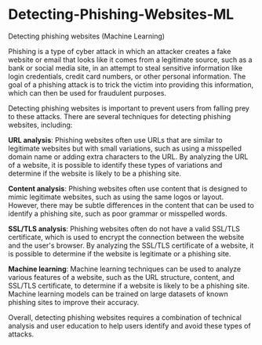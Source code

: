 # Detecting-Phishing-Websites-ML
Detecting phishing websites (Machine Learning)


Phishing is a type of cyber attack in which an attacker creates a fake website or email that looks like it comes from a legitimate source, such as a bank or social media site, in an attempt to steal sensitive information like login credentials, credit card numbers, or other personal information. The goal of a phishing attack is to trick the victim into providing this information, which can then be used for fraudulent purposes.

Detecting phishing websites is important to prevent users from falling prey to these attacks. There are several techniques for detecting phishing websites, including:

**URL analysis**: Phishing websites often use URLs that are similar to legitimate websites but with small variations, such as using a misspelled domain name or adding extra characters to the URL. By analyzing the URL of a website, it is possible to identify these types of variations and determine if the website is likely to be a phishing site.

**Content analysis**: Phishing websites often use content that is designed to mimic legitimate websites, such as using the same logos or layout. However, there may be subtle differences in the content that can be used to identify a phishing site, such as poor grammar or misspelled words.

**SSL/TLS analysis**: Phishing websites often do not have a valid SSL/TLS certificate, which is used to encrypt the connection between the website and the user's browser. By analyzing the SSL/TLS certificate of a website, it is possible to determine if the website is legitimate or a phishing site.

**Machine learning**: Machine learning techniques can be used to analyze various features of a website, such as the URL structure, content, and SSL/TLS certificate, to determine if a website is likely to be a phishing site. Machine learning models can be trained on large datasets of known phishing sites to improve their accuracy.

Overall, detecting phishing websites requires a combination of technical analysis and user education to help users identify and avoid these types of attacks.
